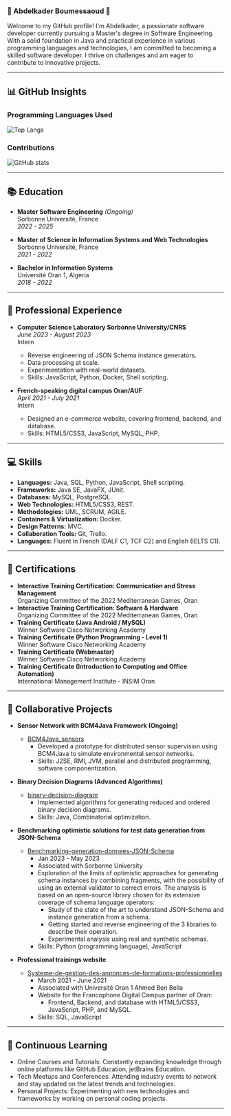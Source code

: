 ### 🌟 Abdelkader Boumessaoud 🌟

Welcome to my GitHub profile! I'm Abdelkader, a passionate software developer currently pursuing a Master's degree in Software Engineering. With a solid foundation in Java and practical experience in various programming languages and technologies, I am committed to becoming a skilled software developer. I thrive on challenges and am eager to contribute to innovative projects.

---

## 📊 GitHub Insights

### Programming Languages Used
![Top Langs](https://github-readme-stats.vercel.app/api/top-langs/?username=yourusername&layout=compact)

### Contributions
![GitHub stats](https://github-readme-stats.vercel.app/api?username=yourusername&show_icons=true)

---

## 📚 Education
- **Master Software Engineering** *(Ongoing)*  
  Sorbonne Université, France  
  _2022 - 2025_

- **Master of Science in Information Systems and Web Technologies**
  Sorbonne Université, France  
  _2021 - 2022_

- **Bachelor in Information Systems**  
  Université Oran 1, Algeria  
  _2018 - 2022_

---

## 💼 Professional Experience
- **Computer Science Laboratory Sorbonne University/CNRS**  
  *June 2023 - August 2023*  
  Intern  
  - Reverse engineering of JSON Schema instance generators.
  - Data processing at scale.
  - Experimentation with real-world datasets.
  - Skills: JavaScript, Python, Docker, Shell scripting.

- **French-speaking digital campus Oran/AUF**  
  *April 2021 - July 2021*  
  Intern  
  - Designed an e-commerce website, covering frontend, backend, and database.
  - Skills: HTML5/CSS3, JavaScript, MySQL, PHP.

---

## 💻 Skills
- **Languages:** Java, SQL, Python, JavaScript, Shell scripting.
- **Frameworks:** Java SE, JavaFX, JUnit.
- **Databases:** MySQL, PostgreSQL.
- **Web Technologies:** HTML5/CSS3, REST.
- **Methodologies:** UML, SCRUM, AGILE.
- **Containers & Virtualization:** Docker.
- **Design Patterns:** MVC.
- **Collaboration Tools:** Git, Trello.
- **Languages:** Fluent in French (DALF C1, TCF C2) and English (IELTS C1).

---

## 📜 Certifications
- **Interactive Training Certification: Communication and Stress Management**  
  Organizing Committee of the 2022 Mediterranean Games, Oran  
- **Interactive Training Certification: Software & Hardware**  
  Organizing Committee of the 2022 Mediterranean Games, Oran  
- **Training Certificate (Java Android / MySQL)**  
  Winner Software Cisco Networking Academy  
- **Training Certificate (Python Programming - Level 1)**  
  Winner Software Cisco Networking Academy  
- **Training Certificate (Webmaster)**  
  Winner Software Cisco Networking Academy  
- **Training Certificate (Introduction to Computing and Office Automation)**  
  International Management Institute - INSIM Oran  

---

## 🚀 Collaborative Projects
- **Sensor Network with BCM4Java Framework (Ongoing)**
  - [BCM4Java_sensors](https://github.com/Cad-MB/BCM4Java_sensors)
    - Developed a prototype for distributed sensor supervision using BCM4Java to simulate environmental sensor networks.
    - Skills: J2SE, RMI, JVM, parallel and distributed programming, software componentization.

- **Binary Decision Diagrams (Advanced Algorithms)**
  - [binary-decision-diagram](https://github.com/Cad-MB/binary-decision-diagram)
    - Implemented algorithms for generating reduced and ordered binary decision diagrams.
    - Skills: Java, Combinatorial optimization.

- **Benchmarking optimistic solutions for test data generation from JSON-Schema**
  - [Benchmarking-generation-donnees-JSON-Schema](https://github.com/Cad-MB/Benchmarking-generation-donnees-JSON-Schema)
    - Jan 2023 - May 2023
    - Associated with Sorbonne University
    - Exploration of the limits of optimistic approaches for generating schema instances by combining fragments, with the possibility of using an external validator to correct errors. The analysis is based on an open-source library chosen for its extensive coverage of schema language operators:
      - Study of the state of the art to understand JSON-Schema and instance generation from a schema.
      - Getting started and reverse engineering of the 3 libraries to describe their operation.
      - Experimental analysis using real and synthetic schemas.
    - Skills: Python (programming language), JavaScript

- **Professional trainings website**
  - [Systeme-de-gestion-des-annonces-de-formations-professionnelles](https://github.com/Cad-MB/Systeme-de-gestion-des-annonces-de-formations-professionnelles)
    - March 2021 - June 2021
    - Associated with Université Oran 1 Ahmed Ben Bella
    - Website for the Francophone Digital Campus partner of Oran:
      - Frontend, Backend, and database with HTML5/CSS3, JavaScript, PHP, and MySQL.
    - Skills: SQL, JavaScript

---

## 🌱 Continuous Learning
- Online Courses and Tutorials: Constantly expanding knowledge through online platforms like GitHub Education, jetBrains Education.
- Tech Meetups and Conferences: Attending industry events to network and stay updated on the latest trends and technologies.
- Personal Projects: Experimenting with new technologies and frameworks by working on personal coding projects.

---
